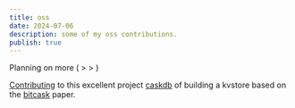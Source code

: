 ```yaml
---
title: oss
date: 2024-07-06
description: some of my oss contributions.
publish: true
---
```



Planning on more ( > > )


[Contributing](https://github.com/PaulisMatrix/go-caskdb/tree/final) to this excellent project [caskdb](https://github.com/avinassh/py-caskdb/commits/master/) of building a kvstore based on the [bitcask](https://riak.com/assets/bitcask-intro.pdf) paper.